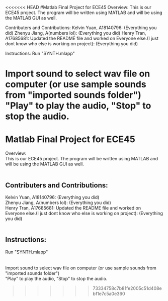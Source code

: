 <<<<<<< HEAD
#Matlab Final Project for ECE45
Overview:
This is our ECE45 project. The program will be written using MATLAB and will be using the MATLAB GUI as well.

Contributers and Contributions:
Kelvin Yuan, A18140796: (Everything you did)
Zhenyu Jiang, A(numbers lol): (Everything you did)
Henry Tran, A17685681: Updated the README file and worked on 
Everyone else.(I just dont know who else is working on project): (Everything you did)

Instructions:
Run "SYNTH.mlapp"

Import sound to select wav file on computer (or use sample sounds from "imported sounds folder")
"Play" to play the audio, "Stop" to stop the audio.
=======
# Matlab Final Project for ECE45
Overview:<br>
This is our ECE45 project. The program will be written using MATLAB and will be using the MATLAB GUI as well.<br>
<br>
## Contributers and Contributions:<br>
Kelvin Yuan, A18140796: (Everything you did)<br>
Zhenyu Jiang, A(numbers lol): (Everything you did)<br>
Henry Tran, A17685681: Updated the README file and worked on <br>
Everyone else.(I just dont know who else is working on project): (Everything you did)<br>
<br>
## Instructions:<br>
Run "SYNTH.mlapp"<br>
<br>
<br>Import sound to select wav file on computer (or use sample sounds from "imported sounds folder")
<br>"Play" to play the audio, "Stop" to stop the audio.
>>>>>>> 73334758c7b81fe2005c51d408ebf1e7c5a0e360
